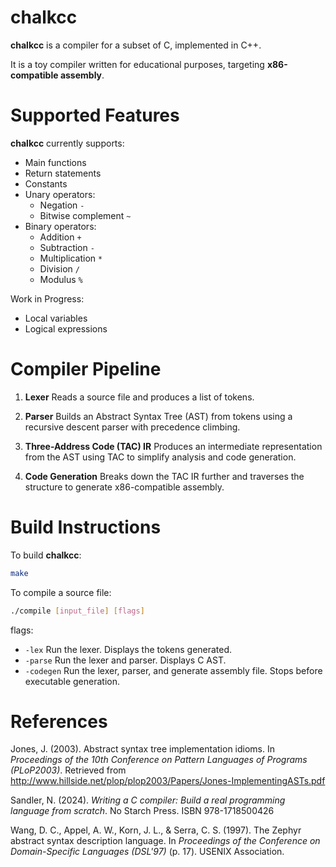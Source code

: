 # chalkcc

**chalkcc** is a compiler for a subset of C, implemented in C++.

It is a toy compiler written for educational purposes, targeting **x86-compatible assembly**.

# Supported Features

**chalkcc** currently supports: 
- Main functions
- Return statements
- Constants
- Unary operators:
    - Negation `-`
    - Bitwise complement `~`
- Binary operators:
    - Addition `+`
    - Subtraction `-`
    - Multiplication `*`
    - Division `/`
    - Modulus `%`

Work in Progress: 
- Local variables
- Logical expressions

# Compiler Pipeline
1. **Lexer**
Reads a source file and produces a list of tokens.

2. **Parser**
Builds an Abstract Syntax Tree (AST) from tokens using a recursive descent parser with precedence climbing.

3. **Three-Address Code (TAC) IR** 
Produces an intermediate representation from the AST using TAC to simplify analysis and code generation.

4. **Code Generation**
Breaks down the TAC IR further and traverses the structure to generate x86-compatible assembly.

# Build Instructions

To build **chalkcc**:
```bash
make
```
To compile a source file:
```bash
./compile [input_file] [flags]
```
flags:
- `-lex`       Run the lexer. Displays the tokens generated.
- `-parse`     Run the lexer and parser. Displays C AST.
- `-codegen`   Run the lexer, parser, and generate assembly file. Stops before executable generation.

# References
Jones, J. (2003). Abstract syntax tree implementation idioms. In *Proceedings of the 10th Conference
    on Pattern Languages of Programs (PLoP2003)*. Retrieved from
    http://www.hillside.net/plop/plop2003/Papers/Jones-ImplementingASTs.pdf

Sandler, N. (2024). *Writing a C compiler: Build a real programming language from scratch*. No Starch
    Press. ISBN 978-1718500426

Wang, D. C., Appel, A. W., Korn, J. L., & Serra, C. S. (1997). The Zephyr abstract syntax
    description language. In *Proceedings of the Conference on Domain-Specific Languages (DSL'97)*
    (p. 17). USENIX Association.
